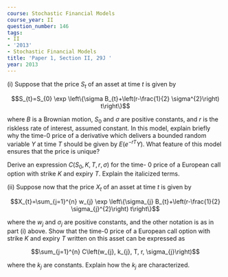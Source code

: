 ```yaml
---
course: Stochastic Financial Models
course_year: II
question_number: 146
tags:
- II
- '2013'
- Stochastic Financial Models
title: 'Paper 1, Section II, 29J '
year: 2013
---
```




(i) Suppose that the price $S_{t}$ of an asset at time $t$ is given by

$$S_{t}=S_{0} \exp \left\{\sigma B_{t}+\left(r-\frac{1}{2} \sigma^{2}\right) t\right\}$$

where $B$ is a Brownian motion, $S_{0}$ and $\sigma$ are positive constants, and $r$ is the riskless rate of interest, assumed constant. In this model, explain briefly why the time-0 price of a derivative which delivers a bounded random variable $Y$ at time $T$ should be given by $E\left(e^{-r T} Y\right)$. What feature of this model ensures that the price is unique?

Derive an expression $C\left(S_{0}, K, T, r, \sigma\right)$ for the time- 0 price of a European call option with strike $K$ and expiry $T$. Explain the italicized terms.

(ii) Suppose now that the price $X_{t}$ of an asset at time $t$ is given by

$$X_{t}=\sum_{j=1}^{n} w_{j} \exp \left\{\sigma_{j} B_{t}+\left(r-\frac{1}{2} \sigma_{j}^{2}\right) t\right\}$$

where the $w_{j}$ and $\sigma_{j}$ are positive constants, and the other notation is as in part (i) above. Show that the time-0 price of a European call option with strike $K$ and expiry $T$ written on this asset can be expressed as

$$\sum_{j=1}^{n} C\left(w_{j}, k_{j}, T, r, \sigma_{j}\right)$$

where the $k_{j}$ are constants. Explain how the $k_{j}$ are characterized.